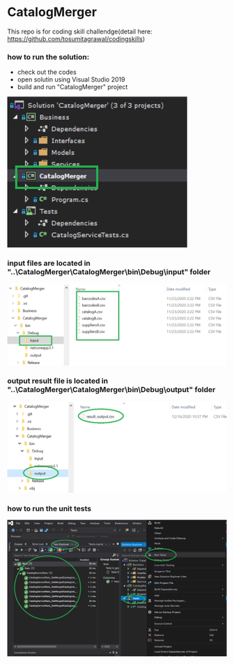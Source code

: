 # CatalogMerger

This repo is for coding skill challendge(detail here: https://github.com/tosumitagrawal/codingskills)

### how to run the solution:
- check out the codes
- open solutin using Visual Studio 2019
- build and run "CatalogMerger" project
<img src="./images/1.png" width="auto" height="auto">

### input files are located in "..\CatalogMerger\CatalogMerger\bin\Debug\input" folder
<img src="./images/2.png" width="auto" height="auto">

### output result file is located in "..\CatalogMerger\CatalogMerger\bin\Debug\output" folder
<img src="./images/3.png" width="auto" height="auto">

### how to run the unit tests
<img src="./images/4.png" width="auto" height="auto">
